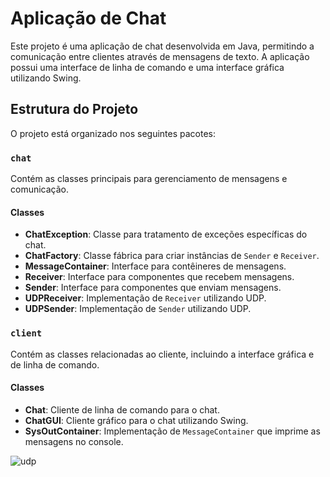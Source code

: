 # Aplicação de Chat

Este projeto é uma aplicação de chat desenvolvida em Java, permitindo a comunicação entre clientes através de mensagens de texto. A aplicação possui uma interface de linha de comando e uma interface gráfica utilizando Swing.

## Estrutura do Projeto

O projeto está organizado nos seguintes pacotes:

### `chat`

Contém as classes principais para gerenciamento de mensagens e comunicação.

#### Classes

- **ChatException**: Classe para tratamento de exceções específicas do chat.
- **ChatFactory**: Classe fábrica para criar instâncias de `Sender` e `Receiver`.
- **MessageContainer**: Interface para contêineres de mensagens.
- **Receiver**: Interface para componentes que recebem mensagens.
- **Sender**: Interface para componentes que enviam mensagens.
- **UDPReceiver**: Implementação de `Receiver` utilizando UDP.
- **UDPSender**: Implementação de `Sender` utilizando UDP.

### `client`

Contém as classes relacionadas ao cliente, incluindo a interface gráfica e de linha de comando.

#### Classes

- **Chat**: Cliente de linha de comando para o chat.
- **ChatGUI**: Cliente gráfico para o chat utilizando Swing.
- **SysOutContainer**: Implementação de `MessageContainer` que imprime as mensagens no console.

![udp](https://github.com/user-attachments/assets/b217dec3-2996-47fb-b1cd-4415514ea3c3)
